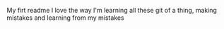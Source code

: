 My firt readme 
I love the way I'm learning all these git of a thing, making mistakes and learning from my mistakes
